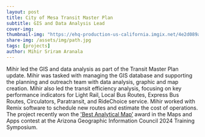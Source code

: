 ```yaml
---
layout: post
title: City of Mesa Transit Master Plan
subtitle: GIS and Data Analysis Lead 
cover-img: 
thumbnail-img: "https://ehq-production-us-california.imgix.net/4e2d089a2ed1170fd1f8c98864d7bb5f24f5349d/original/1703694304/284819422cb4f4c3f6b4d5ba22a5dafa_website_New_Local_Routes.png?auto=compress"
share-img: /assets/img/path.jpg
tags: [projects]
author: Mihir Sriram Aranala
---
```


Mihir led the GIS and data analysis as part of the Transit Master Plan update. Mihir was tasked with managing the GIS database and supporting the planning and outreach team with data analysis, graphic and map creation. Mihir also led the transit efficiency analysis, focusing on key performance indicators for Light Rail, Local Bus Routes, Express Bus Routes, Circulators, Paratransit, and RideChoice service. Mihir worked with Remix software to schedule new routes and estimate the cost of operations. The project recently won the ['Best Analytical Map’](https://agic-symposium-maps-and-apps-agic.hub.arcgis.com/documents/6c8e1c5faba74eeb91c25eaeb0975ef6) award in the Maps and Apps contest at the Arizona Geographic Information Council 2024 Training Symposium.